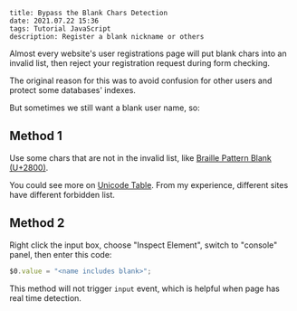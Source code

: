 ```
title: Bypass the Blank Chars Detection
date: 2021.07.22 15:36
tags: Tutorial JavaScript
description: Register a blank nickname or others
```

Almost every website's user registrations page will put blank chars into an invalid list, then reject your registration request during form checking.

The original reason for this was to avoid confusion for other users and protect some databases' indexes.

But sometimes we still want a blank user name, so:

## Method 1

Use some chars that are not in the invalid list, like [Braille Pattern Blank (U+2800)](https://unicode-table.com/en/2800/).

You could see more on [Unicode Table](https://unicode-table.com/en/search/?q=space). From my experience, different sites have different forbidden list.

## Method 2

Right click the input box, choose "Inspect Element", switch to "console" panel, then enter this code:

```javascript
$0.value = "<name includes blank>";
```

This method will not trigger `input` event, which is helpful when page has real time detection.
